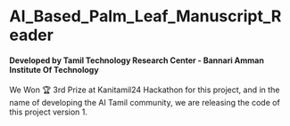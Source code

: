 # AI_Based_Palm_Leaf_Manuscript_Reader
#### Developed by Tamil Technology Research Center - Bannari Amman Institute Of Technology
We Won 🏆 3rd Prize at Kanitamil24 Hackathon for this project, and in the name of developing the AI Tamil community, we are releasing the code of this project version 1.
